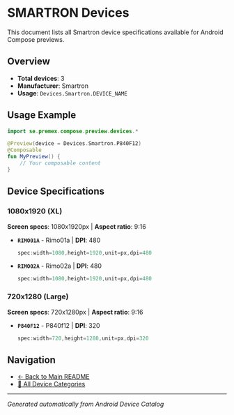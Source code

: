 # SMARTRON Devices

This document lists all Smartron device specifications available for Android Compose previews.

## Overview

- **Total devices**: 3
- **Manufacturer**: Smartron
- **Usage**: `Devices.Smartron.DEVICE_NAME`

## Usage Example

```kotlin
import se.premex.compose.preview.devices.*

@Preview(device = Devices.Smartron.P840F12)
@Composable
fun MyPreview() {
    // Your composable content
}
```

## Device Specifications

### 1080x1920 (XL)

**Screen specs**: 1080x1920px | **Aspect ratio**: 9:16

- **`RIMO01A`** - Rimo01a | **DPI**: 480
  ```kotlin
  spec:width=1080,height=1920,unit=px,dpi=480
  ```

- **`RIMO02A`** - Rimo02a | **DPI**: 480
  ```kotlin
  spec:width=1080,height=1920,unit=px,dpi=480
  ```

### 720x1280 (Large)

**Screen specs**: 720x1280px | **Aspect ratio**: 9:16

- **`P840F12`** - P840f12 | **DPI**: 320
  ```kotlin
  spec:width=720,height=1280,unit=px,dpi=320
  ```

## Navigation

- [← Back to Main README](../../README.md)
- [📱 All Device Categories](../README.md)

---
*Generated automatically from Android Device Catalog*
